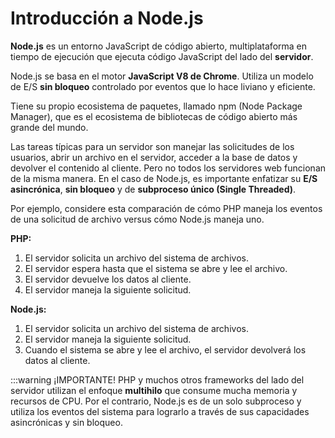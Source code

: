 # Introducción a Node.js

**Node.js** es un entorno JavaScript de código abierto, multiplataforma en tiempo de ejecución que ejecuta código JavaScript del lado del **servidor**.

Node.js se basa en el motor **JavaScript V8 de Chrome**. Utiliza un modelo de E/S **sin bloqueo** controlado por eventos que lo hace liviano y eficiente.

Tiene su propio ecosistema de paquetes, llamado npm (Node Package Manager), que es el ecosistema de bibliotecas de código abierto más grande del mundo.

Las tareas típicas para un servidor son manejar las solicitudes de los usuarios, abrir un archivo en el servidor, acceder a la base de datos y devolver el contenido al cliente. Pero no todos los servidores web funcionan de la misma manera. En el caso de Node.js, es importante enfatizar su **E/S asincrónica**, **sin bloqueo** y de **subproceso único (Single Threaded)**.

Por ejemplo, considere esta comparación de cómo PHP maneja los eventos de una solicitud de archivo versus cómo Node.js maneja uno.

**PHP:**
1. El servidor solicita un archivo del sistema de archivos.
2. El servidor espera hasta que el sistema se abre y lee el archivo.
3. El servidor devuelve los datos al cliente.
4. El servidor maneja la siguiente solicitud.

**Node.js:**
1. El servidor solicita un archivo del sistema de archivos.
2. El servidor maneja la siguiente solicitud.
3. Cuando el sistema se abre y lee el archivo, el servidor devolverá los datos al cliente.

:::warning ¡IMPORTANTE!
PHP y muchos otros frameworks del lado del servidor utilizan el enfoque **multihilo** que consume mucha memoria y recursos de CPU. Por el contrario, Node.js es de un solo subproceso y utiliza los eventos del sistema para lograrlo a través de sus capacidades asincrónicas y sin bloqueo.